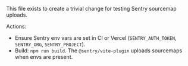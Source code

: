 This file exists to create a trivial change for testing Sentry sourcemap uploads.

Actions:
- Ensure Sentry env vars are set in CI or Vercel (`SENTRY_AUTH_TOKEN`, `SENTRY_ORG`, `SENTRY_PROJECT`).
- Build: `npm run build`. The `@sentry/vite-plugin` uploads sourcemaps when envs are present.

